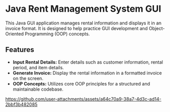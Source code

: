 # Java Rent Management System GUI

This Java GUI application manages rental information and displays it in an invoice format. It is designed to help practice GUI development and Object-Oriented Programming (OOP) concepts.

## Features

- **Input Rental Details:** Enter details such as customer information, rental period, and item details.
- **Generate Invoice:** Display the rental information in a formatted invoice on the screen.
- **OOP Concepts:** Utilizes core OOP principles for a structured and maintainable codebase.

https://github.com/user-attachments/assets/a64c70a9-38a7-4d3c-ad14-2bbf3b482085
